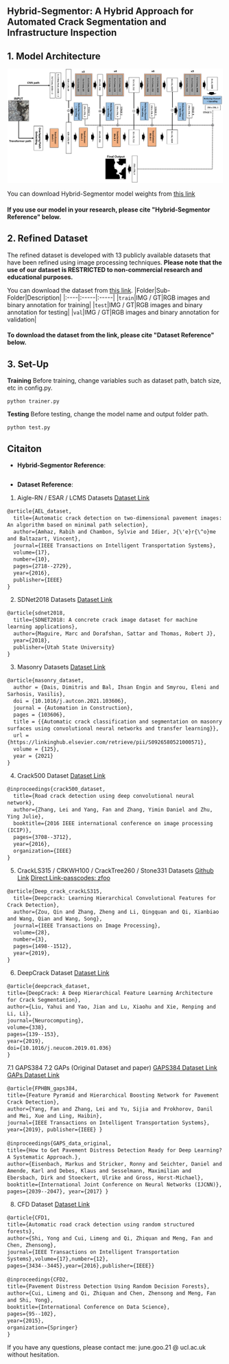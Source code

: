 ## Hybrid-Segmentor: A Hybrid Approach for Automated Crack Segmentation and Infrastructure Inspection

## 1. Model Architecture
![](./figures/model_architecture.png)

You can download Hybrid-Segmentor model weights from [this link](https://1drv.ms/u/s!AtFigR8so_Ssr74TeEfNbT0255DU3w?e=yq2xul)
#### If you use our model in your research, please cite "Hybrid-Segmentor Reference" below.

## 2. Refined Dataset
The refined dataset is developed with 13 publicly available datasets that have been refined using image processing techniques.
**Please note that the use of our dataset is RESTRICTED to non-commercial research and educational purposes.**

You can download the dataset from [this link](https://onedrive.live.com/?authkey=%21AAqG9xQnIlHYoyo&cid=ACF4A32C1F8162D1&id=ACF4A32C1F8162D1%21163379&parId=root&o=OneUp).
|Folder|Sub-Folder|Description|
|:----|:-----|:-----|
|`train`|IMG / GT|RGB images and binary annotation for training|
|`test`|IMG / GT|RGB images and binary annotation for testing|
|`val`|IMG / GT|RGB images and binary annotation for validation|

#### To download the dataset from the link, please cite "Dataset Reference" below.

## 3. Set-Up
**Training**
Before training, change variables such as dataset path, batch size, etc in config.py. 
```
python trainer.py
```

**Testing**
Before testing, change the model name and output folder path.
```
python test.py
```
## Citaiton
 - **Hybrid-Segmentor Reference**:
```

```
 - **Dataset Reference**:
1. Aigle-RN / ESAR / LCMS Datasets [Dataset Link](https://www.irit.fr/~Sylvie.Chambon/Crack_Detection_Database.html)
```
@article{AEL_dataset,
  title={Automatic crack detection on two-dimensional pavement images: An algorithm based on minimal path selection},
  author={Amhaz, Rabih and Chambon, Sylvie and Idier, J{\'e}r{\^o}me and Baltazart, Vincent},
  journal={IEEE Transactions on Intelligent Transportation Systems},
  volume={17},
  number={10},
  pages={2718--2729},
  year={2016},
  publisher={IEEE}
}
```
2. SDNet2018 Datasets [Dataset Link](https://digitalcommons.usu.edu/all_datasets/48/)
```
@article{sdnet2018,
  title={SDNET2018: A concrete crack image dataset for machine learning applications},
  author={Maguire, Marc and Dorafshan, Sattar and Thomas, Robert J},
  year={2018},
  publisher={Utah State University}
}
```
3. Masonry Datasets [Dataset Link](https://github.com/dimitrisdais/crack_detection_CNN_masonry)
```
@article{masonry_dataset,
  author = {Dais, Dimitris and Bal, Ihsan Engin and Smyrou, Eleni and Sarhosis, Vasilis},
  doi = {10.1016/j.autcon.2021.103606},
  journal = {Automation in Construction},
  pages = {103606},
  title = {{Automatic crack classification and segmentation on masonry surfaces using convolutional neural networks and transfer learning}},
  url = {https://linkinghub.elsevier.com/retrieve/pii/S0926580521000571},
  volume = {125},
  year = {2021}
}
```
4. Crack500 Dataset [Dataset Link](https://github.com/fyangneil/pavement-crack-detection)
```
@inproceedings{crack500_dataset,
  title={Road crack detection using deep convolutional neural network},
  author={Zhang, Lei and Yang, Fan and Zhang, Yimin Daniel and Zhu, Ying Julie},
  booktitle={2016 IEEE international conference on image processing (ICIP)},
  pages={3708--3712},
  year={2016},
  organization={IEEE}
}
```
5. CrackLS315 / CRKWH100 / CrackTree260 / Stone331 Datasets [Github Link](https://github.com/qinnzou/DeepCrack) [Direct Link-passcodes: zfoo](https://pan.baidu.com/s/1PWiBzoJlc8qC8ffZu2Vb8w)
```
@article{Deep_crack_crackLS315,
  title={Deepcrack: Learning Hierarchical Convolutional Features for Crack Detection},
  author={Zou, Qin and Zhang, Zheng and Li, Qingquan and Qi, Xianbiao and Wang, Qian and Wang, Song},
  journal={IEEE Transactions on Image Processing},
  volume={28},
  number={3},
  pages={1498--1512},
  year={2019},
}
```
6. DeepCrack Dataset [Dataset Link](https://github.com/yhlleo/DeepCrack)
```
@article{deepcrack_dataset,
title={DeepCrack: A Deep Hierarchical Feature Learning Architecture for Crack Segmentation},
author={Liu, Yahui and Yao, Jian and Lu, Xiaohu and Xie, Renping and Li, Li},
journal={Neurocomputing},
volume={338},
pages={139--153},
year={2019},
doi={10.1016/j.neucom.2019.01.036}
}
```
7.1 GAPS384 7.2 GAPs (Original Dataset and paper) [GAPS384 Dataset Link](https://github.com/fyangneil/pavement-crack-detection) [GAPs Dataset Link](https://www.tu-ilmenau.de/neurob/data-sets-code/german-asphalt-pavement-distress-dataset-gaps)
```
@article{FPHBN_gaps384,
title={Feature Pyramid and Hierarchical Boosting Network for Pavement Crack Detection},
author={Yang, Fan and Zhang, Lei and Yu, Sijia and Prokhorov, Danil and Mei, Xue and Ling, Haibin},
journal={IEEE Transactions on Intelligent Transportation Systems}, year={2019}, publisher={IEEE} }

@inproceedings{GAPS_data_original,
title={How to Get Pavement Distress Detection Ready for Deep Learning? A Systematic Approach.},
author={Eisenbach, Markus and Stricker, Ronny and Seichter, Daniel and Amende, Karl and Debes, Klaus and Sesselmann, Maximilian and Ebersbach, Dirk and Stoeckert, Ulrike and Gross, Horst-Michael},
booktitle={International Joint Conference on Neural Networks (IJCNN)}, pages={2039--2047}, year={2017} }
```
8. CFD Dataset [Dataset Link](https://github.com/cuilimeng/CrackForest-dataset)
```
@article{CFD1,
title={Automatic road crack detection using random structured forests},
author={Shi, Yong and Cui, Limeng and Qi, Zhiquan and Meng, Fan and Chen, Zhensong},
journal={IEEE Transactions on Intelligent Transportation Systems},volume={17},number={12},
pages={3434--3445},year={2016},publisher={IEEE}}

@inproceedings{CFD2,
title={Pavement Distress Detection Using Random Decision Forests},
author={Cui, Limeng and Qi, Zhiquan and Chen, Zhensong and Meng, Fan and Shi, Yong},
booktitle={International Conference on Data Science},
pages={95--102},
year={2015},
organization={Springer}
}
```

If you have any questions, please contact me: june.goo.21 @ ucl.ac.uk without hesitation.
